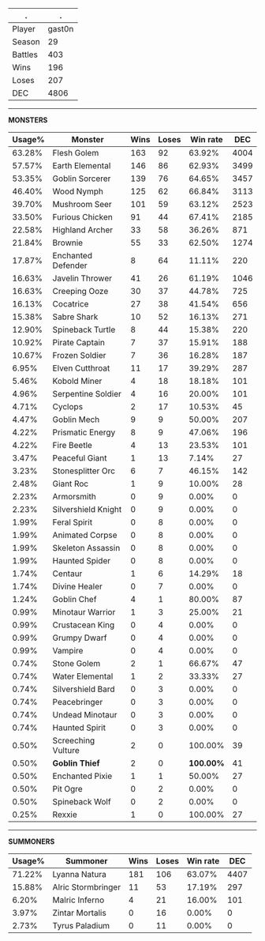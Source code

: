 .|.
|-|-
Player|gast0n
Season|29
Battles|403
Wins|196
Loses|207
DEC|4806

---
**MONSTERS**

Usage%|Monster|Wins|Loses|Win rate|DEC|
-|-|-|-|-|-|
63.28%|Flesh Golem|163|92|63.92%|4004|
57.57%|Earth Elemental|146|86|62.93%|3499|
53.35%|Goblin Sorcerer|139|76|64.65%|3457|
46.40%|Wood Nymph|125|62|66.84%|3113|
39.70%|Mushroom Seer|101|59|63.12%|2523|
33.50%|Furious Chicken|91|44|67.41%|2185|
22.58%|Highland Archer|33|58|36.26%|871|
21.84%|Brownie|55|33|62.50%|1274|
17.87%|Enchanted Defender|8|64|11.11%|220|
16.63%|Javelin Thrower|41|26|61.19%|1046|
16.63%|Creeping Ooze|30|37|44.78%|725|
16.13%|Cocatrice|27|38|41.54%|656|
15.38%|Sabre Shark|10|52|16.13%|271|
12.90%|Spineback Turtle|8|44|15.38%|220|
10.92%|Pirate Captain|7|37|15.91%|188|
10.67%|Frozen Soldier|7|36|16.28%|187|
6.95%|Elven Cutthroat|11|17|39.29%|287|
5.46%|Kobold Miner|4|18|18.18%|101|
4.96%|Serpentine Soldier|4|16|20.00%|101|
4.71%|Cyclops|2|17|10.53%|45|
4.47%|Goblin Mech|9|9|50.00%|207|
4.22%|Prismatic Energy|8|9|47.06%|196|
4.22%|Fire Beetle|4|13|23.53%|101|
3.47%|Peaceful Giant|1|13|7.14%|27|
3.23%|Stonesplitter Orc|6|7|46.15%|142|
2.48%|Giant Roc|1|9|10.00%|28|
2.23%|Armorsmith|0|9|0.00%|0|
2.23%|Silvershield Knight|0|9|0.00%|0|
1.99%|Feral Spirit|0|8|0.00%|0|
1.99%|Animated Corpse|0|8|0.00%|0|
1.99%|Skeleton Assassin|0|8|0.00%|0|
1.99%|Haunted Spider|0|8|0.00%|0|
1.74%|Centaur|1|6|14.29%|18|
1.74%|Divine Healer|0|7|0.00%|0|
1.24%|Goblin Chef|4|1|80.00%|87|
0.99%|Minotaur Warrior|1|3|25.00%|21|
0.99%|Crustacean King|0|4|0.00%|0|
0.99%|Grumpy Dwarf|0|4|0.00%|0|
0.99%|Vampire|0|4|0.00%|0|
0.74%|Stone Golem|2|1|66.67%|47|
0.74%|Water Elemental|1|2|33.33%|27|
0.74%|Silvershield Bard|0|3|0.00%|0|
0.74%|Peacebringer|0|3|0.00%|0|
0.74%|Undead Minotaur|0|3|0.00%|0|
0.74%|Haunted Spirit|0|3|0.00%|0|
0.50%|Screeching Vulture|2|0|100.00%|39|
0.50%|**Goblin Thief**|2|0|**100.00%**|41|
0.50%|Enchanted Pixie|1|1|50.00%|27|
0.50%|Pit Ogre|0|2|0.00%|0|
0.50%|Spineback Wolf|0|2|0.00%|0|
0.25%|Rexxie|1|0|100.00%|27|

---
**SUMMONERS**

Usage%|Summoner|Wins|Loses|Win rate|DEC|
-|-|-|-|-|-|
71.22%|Lyanna Natura|181|106|63.07%|4407|
15.88%|Alric Stormbringer|11|53|17.19%|297|
6.20%|Malric Inferno|4|21|16.00%|101|
3.97%|Zintar Mortalis|0|16|0.00%|0|
2.73%|Tyrus Paladium|0|11|0.00%|0|
